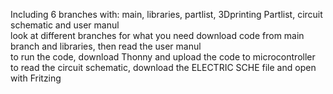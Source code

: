 Including 6 branches with: main, libraries, partlist, 3Dprinting Partlist, circuit schematic and user manul  
look at different branches for what you need
download code from main branch and libraries, then read the user manul  
to run the code, download Thonny and upload the code to microcontroller  
to read the circuit schematic, download the ELECTRIC SCHE file and open with Fritzing  
